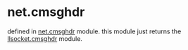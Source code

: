 # net.cmsghdr

defined in [net.cmsghdr](../lib/cmsghdr.lua) module. this module just returns the [llsocket.cmsghdr](https://github.com/mah0x211/lua-llsocket#llsocketcmsghdr-module) module.
